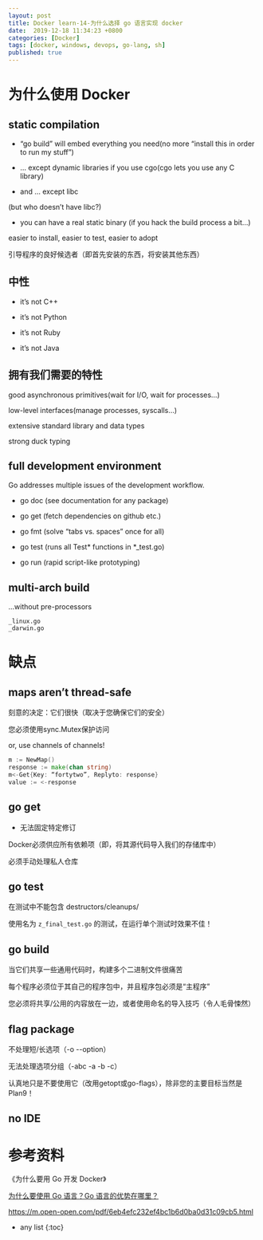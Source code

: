```yaml
---
layout: post
title: Docker learn-14-为什么选择 go 语言实现 docker
date:  2019-12-18 11:34:23 +0800
categories: [Docker]
tags: [docker, windows, devops, go-lang, sh]
published: true
---
```


# 为什么使用 Docker

## static compilation

- “go build” will embed everything you need(no more “install this in order to run my stuff”)

- … except dynamic libraries if you use cgo(cgo lets you use any C library)

- and … except libc

(but who doesn’t have libc?)

- you can have a real static binary (if you hack the build process a bit…)

easier to install, easier to test, easier to adopt

引导程序的良好候选者（即首先安装的东西，将安装其他东西）

## 中性

- it’s not C++

- it’s not Python

- it’s not Ruby

- it’s not Java

## 拥有我们需要的特性

good asynchronous primitives(wait for I/O, wait for processes…)

low-level interfaces(manage processes, syscalls…)

extensive standard library and data types

strong duck typing

## full development environment

Go addresses multiple issues of the development workflow.

- go doc (see documentation for any package)

- go get (fetch dependencies on github etc.)

- go fmt (solve “tabs vs. spaces” once for all)

- go test (runs all Test* functions in *_test.go)

- go run (rapid script-like prototyping)

## multi-arch build

...without pre-processors

```
_linux.go
_darwin.go
```

# 缺点

## maps aren’t thread-safe

刻意的决定：它们很快（取决于您确保它们的安全）

您必须使用sync.Mutex保护访问

or, use channels of channels!

```go
m := NewMap()
response := make(chan string)
m<-Get{Key: “fortytwo”, Replyto: response}
value := <-response
```

## go get

- 无法固定特定修订

Docker必须供应所有依赖项（即，将其源代码导入我们的存储库中）

必须手动处理私人仓库

## go test

在测试中不能包含 destructors/cleanups/

使用名为 `z_final_test.go` 的测试，在运行单个测试时效果不佳！

## go build

当它们共享一些通用代码时，构建多个二进制文件很痛苦

每个程序必须位于其自己的程序包中，并且程序包必须是“主程序”

您必须将共享/公用的内容放在一边，或者使用命名的导入技巧（令人毛骨悚然）

## flag package

不处理短/长选项（-o --option）

无法处理选项分组（-abc -a -b -c）

认真地只是不要使用它（改用getopt或go-flags），除非您的主要目标当然是Plan9！

## no IDE

# 参考资料

《为什么要用 Go 开发 Docker》

[为什么要使用 Go 语言？Go 语言的优势在哪里？](https://www.zhihu.com/question/21409296)

https://m.open-open.com/pdf/6eb4efc232ef4bc1b6d0ba0d31c09cb5.html

* any list
{:toc}